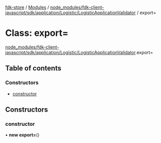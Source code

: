 [fdk-store](../README.md) / [Modules](../modules.md) / [node\_modules/fdk-client-javascript/sdk/application/Logistic/LogisticApplicationValidator](../modules/node_modules_fdk_client_javascript_sdk_application_Logistic_LogisticApplicationValidator.md) / export=

# Class: export=

[node_modules/fdk-client-javascript/sdk/application/Logistic/LogisticApplicationValidator](../modules/node_modules_fdk_client_javascript_sdk_application_Logistic_LogisticApplicationValidator.md).export=

## Table of contents

### Constructors

- [constructor](node_modules_fdk_client_javascript_sdk_application_Logistic_LogisticApplicationValidator.export_-1.md#constructor)

## Constructors

### constructor

• **new export=**()
